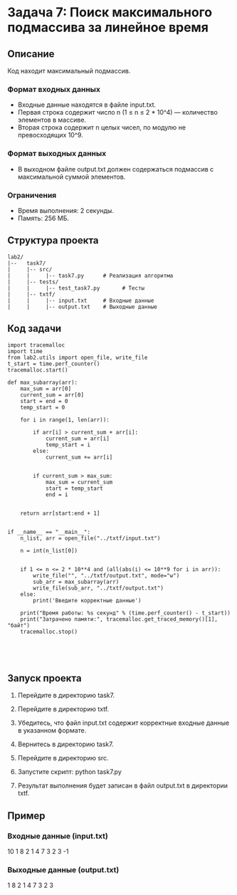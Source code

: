 # Задача 7: Поиск максимального подмассива за линейное время

## Описание

Код находит максимальный подмассив.
### Формат входных данных
- Входные данные находятся в файле input.txt.
- Первая строка содержит число n (1 ≤ n ≤ 2 * 10^4) — количество элементов в массиве.
- Вторая строка содержит n целых чисел, по модулю не превосходящих 10^9.


### Формат выходных данных
- В выходном файле output.txt должен содержаться подмассив с максимальной суммой элементов.

### Ограничения
- Время выполнения: 2 секунды.
- Память: 256 МБ.

## Структура проекта
```
lab2/
|--   task7/
|     |-- src/
|     |     |-- task7.py      # Реализация алгоритма
|     |-- tests/
|     |     |-- test_task7.py       # Тесты
|     |-- txtf/
|     |     |-- input.txt     # Входные данные
|     |     |-- output.txt    # Выходные данные
```
## Код задачи
```
import tracemalloc
import time
from lab2.utils import open_file, write_file
t_start = time.perf_counter()
tracemalloc.start()

def max_subarray(arr):
    max_sum = arr[0]
    current_sum = arr[0]
    start = end = 0
    temp_start = 0

    for i in range(1, len(arr)):

        if arr[i] > current_sum + arr[i]:
            current_sum = arr[i]
            temp_start = i
        else:
            current_sum += arr[i]


        if current_sum > max_sum:
            max_sum = current_sum
            start = temp_start
            end = i


    return arr[start:end + 1]


if __name__ == "__main__":
    n_list, arr = open_file("../txtf/input.txt")

    n = int(n_list[0])


    if 1 <= n <= 2 * 10**4 and (all(abs(i) <= 10**9 for i in arr)):
        write_file("", "../txtf/output.txt", mode="w")
        sub_arr = max_subarray(arr)
        write_file(sub_arr, "../txtf/output.txt")
    else:
        print('Введите корректные данные')

    print("Время работы: %s секунд" % (time.perf_counter() - t_start))
    print("Затрачено памяти:", tracemalloc.get_traced_memory()[1], "байт")
    tracemalloc.stop()





```
## Запуск проекта

1. Перейдите в директорию task7.
2. Перейдите в директорию txtf.
3. Убедитесь, что файл input.txt содержит корректные входные данные в указанном формате.
4. Вернитесь в директорию task7.
5. Перейдите в директорию src.
6. Запустите скрипт:
      python task7.py
   
7. Результат выполнения будет записан в файл output.txt в директории txtf.

## Пример

### Входные данные (input.txt)
10
1 8 2 1 4 7 3 2 3 -1

### Выходные данные (output.txt)
1 8 2 1 4 7 3 2 3
